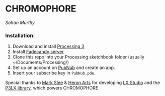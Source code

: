 CHROMOPHORE
==========
*Sohan Murthy*


### Installation:

1. Download and install [Processing 3](https://processing.org/download/?processing)
2. Install [Fadecandy server](https://github.com/scanlime/fadecandy)
3. Clone this repo into your Processing sketchbook folder (usually ~/Documents/Processing/)
4. Set up an account on [PubNub](https://www.pubnub.com/) and create an app.
5. Insert your subscribe key in `PubNub.pde`.


Special thanks to [Mark Slee](https://github.com/mcslee/) & [Heron Arts](https://github.com/heronarts/) for developing [LX Studio](http://lx.studio) and the [P3LX library]((https://github.com/heronarts/P3LX)), which powers CHROMOPHORE.
